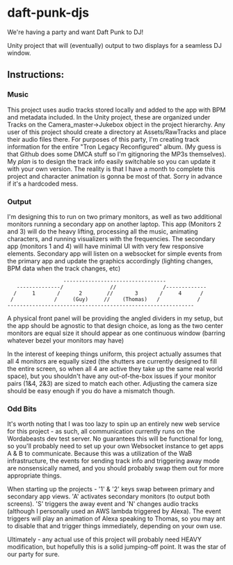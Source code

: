 # daft-punk-djs
We're having a party and want Daft Punk to DJ!

Unity project that will (eventually) output to two displays for a seamless DJ window.

## Instructions:

### Music
This project uses audio tracks stored locally and added to the app with BPM and metadata included. In the Unity project, these are organized under Tracks on the Camera_master->Jukebox object in the project hierarchy.
Any user of this project should create a directory at Assets/RawTracks and place their audio files there.  For purposes of this party, I'm creating track information for the entire "Tron Legacy Reconfigured" album. (My guess is that Github does some DMCA stuff so I'm gitignoring the MP3s themselves).  
My *plan* is to design the track info easily switchable so you can update it with your own version.
The reality is that I have a month to complete this project and character animation is gonna be most of that.  Sorry in advance if it's a hardcoded mess.

### Output
I'm designing this to run on two primary monitors, as well as two additional monitors running a secondary app on another laptop.  This app (Monitors 2 and 3) will do the heavy lifting, processing all the music, animating characters, and running visualizers with the frequencies.  The secondary app (monitors 1 and 4) will have minimal UI with very few responsive elements.  Secondary app will listen on a websocket for simple events from the primary app and update the graphics accordingly (lighting changes, BPM data when the track changes, etc)

                      ---------------------------------             
       --------------/               //               /-------------
      /     1       /      2        //       3       /     4      /
     /             /     (Guy)     //    (Thomas)   /            /
    ------------------------------------------------------------

A physical front panel will be providing the angled dividers in my setup, but the app should be agnostic to that design choice, as long as the two center monitors are equal size it should appear as one continuous window (barring whatever bezel your monitors may have)

In the interest of keeping things uniform, this project actually assumes that all 4 monitors are equally sized (the shutters are currently designed to fill the entire screen, so when all 4 are active they take up the same real world space), but you shouldn't have any out-of-the-box issues if your monitor pairs (1&4, 2&3) are sized to match each other.  Adjusting the camera size should be easy enough if you do have a mismatch though.

### Odd Bits
It's worth noting that I was too lazy to spin up an entirely new web service for this project - as such, all communication currently runs on the Wordabeasts dev test server.  No guarantees this will be functional for long, so you'll probably need to set up your own Websocket instance to get apps A & B to communicate.
Because this was a utilization of the WaB infrastructure, the events for sending track info and triggering away mode are nonsensically named, and you should probably swap them out for more appropriate things.

When starting up the projects - '1' & '2' keys swap between primary and secondary app views.  'A' activates secondary monitors (to output both screens).  'S' triggers the away event and 'N' changes audio tracks (although I personally used an AWS lambda triggered by Alexa).  The event triggers will play an animation of Alexa speaking to Thomas, so you may ant to disable that and trigger things immediately, depending on your own use.

Ultimately - any actual use of this project will probably need HEAVY modification, but hopefully this is a solid jumping-off point.  It was the star of our party for sure.
